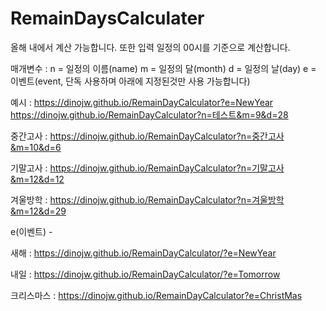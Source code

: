# RemainDaysCalculater

올해 내에서 계산 가능합니다.
또한 입력 일정의 00시를 기준으로 계산합니다.

매개변수 :
n = 일정의 이름(name)
m = 일정의 달(month)
d = 일정의 날(day)
e = 이벤트(event, 단독 사용하며 아래에 지정된것만 사용 가능합니다)

예시 : 
https://dinojw.github.io/RemainDayCalculator?e=NewYear
https://dinojw.github.io/RemainDayCalculator?n=테스트&m=9&d=28


중간고사 : https://dinojw.github.io/RemainDayCalculator?n=중간고사&m=10&d=6

기말고사 : https://dinojw.github.io/RemainDayCalculator?n=기말고사&m=12&d=12

겨울방학 : https://dinojw.github.io/RemainDayCalculator?n=겨울방학&m=12&d=29


e(이벤트) -

새해 : https://dinojw.github.io/RemainDayCalculator/?e=NewYear

내일 : https://dinojw.github.io/RemainDayCalculator/?e=Tomorrow

크리스마스 : https://dinojw.github.io/RemainDayCalculator?e=ChristMas